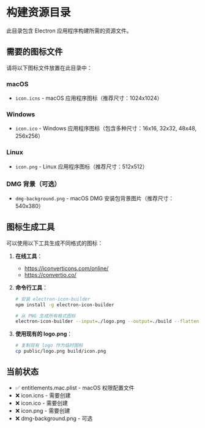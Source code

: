 # 构建资源目录

此目录包含 Electron 应用程序构建所需的资源文件。

## 需要的图标文件

请将以下图标文件放置在此目录中：

### macOS
- `icon.icns` - macOS 应用程序图标（推荐尺寸：1024x1024）

### Windows
- `icon.ico` - Windows 应用程序图标（包含多种尺寸：16x16, 32x32, 48x48, 256x256）

### Linux
- `icon.png` - Linux 应用程序图标（推荐尺寸：512x512）

### DMG 背景（可选）
- `dmg-background.png` - macOS DMG 安装包背景图片（推荐尺寸：540x380）

## 图标生成工具

可以使用以下工具生成不同格式的图标：

1. **在线工具**：
   - https://iconverticons.com/online/
   - https://convertio.co/

2. **命令行工具**：
   ```bash
   # 安装 electron-icon-builder
   npm install -g electron-icon-builder
   
   # 从 PNG 生成所有格式图标
   electron-icon-builder --input=./logo.png --output=./build --flatten
   ```

3. **使用现有的 logo.png**：
   ```bash
   # 复制现有 logo 作为临时图标
   cp public/logo.png build/icon.png
   ```

## 当前状态

- ✅ entitlements.mac.plist - macOS 权限配置文件
- ❌ icon.icns - 需要创建
- ❌ icon.ico - 需要创建  
- ❌ icon.png - 需要创建
- ❌ dmg-background.png - 可选

